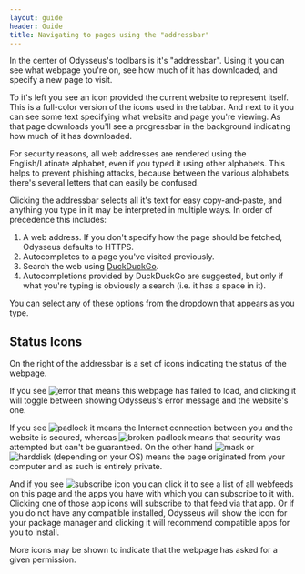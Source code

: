 ```yaml
---
layout: guide
header: Guide
title: Navigating to pages using the "addressbar"
---
```


In the center of Odysseus's toolbars is it's "addressbar". Using it you can see what webpage you're on, see how much of it has downloaded, and specify a new page to visit.

To it's left you see an icon provided the current website to represent itself. This is a full-color version of the icons used in the tabbar. And next to it you can see some text specifying what website and page you're viewing. As that page downloads you'll see a progressbar in the background indicating how much of it has downloaded.

For security reasons, all web addresses are rendered using the English/Latinate alphabet, even if you typed it using other alphabets. This helps to prevent phishing attacks, because between the various alphabets there's several letters that can easily be confused.

Clicking the addressbar selects all it's text for easy copy-and-paste, and anything you type in it may be interpreted in multiple ways. In order of precedence this includes:

1. A web address. If you don't specify how the page should be fetched, Odysseus defaults to HTTPS.
2. Autocompletes to a page you've visited previously.
3. Search the web using [DuckDuckGo](https://ddg.gg/).
4. Autocompletions provided by DuckDuckGo are suggested, but only if what you're typing is obviously a search (i.e. it has a space in it).

You can select any of these options from the dropdown that appears as you type.

## Status Icons
On the right of the addressbar is a set of icons indicating the status of the webpage.

If you see ![error](icon:16/error-symbolic) that means this webpage has failed to load, and clicking it will toggle between showing Odysseus's error message and the website's one.

If you see ![padlock](icon:16/security-high-symbolic) it means the Internet connection between you and the website is secured, whereas ![broken padlock](icon:16/security-low-symbolic) means that security was attempted but can't be guaranteed. On the other hand ![mask](icon:16/view-private-symbolic) or ![harddisk](icon:16/computer-symbolic) (depending on your OS) means the page originated from your computer and as such is entirely private.

And if you see ![subscribe icon](http://i5.photobucket.com/albums/y178/Karanan/RSS-transparent_zps76f340ef.png) you can click it to see a list of all webfeeds on this page and the apps you have with which you can subscribe to it with. Clicking one of those app icons will subscribe to that feed via that app. Or if you do not have any compatible installed, Odysseus will show the icon for your package manager and clicking it will recommend compatible apps for you to install.

More icons may be shown to indicate that the webpage has asked for a given permission.
